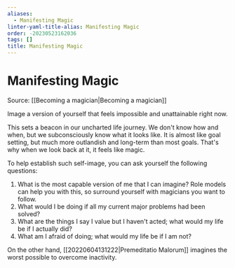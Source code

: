 ```yaml
---
aliases:
  - Manifesting Magic
linter-yaml-title-alias: Manifesting Magic
order: -20230523162036
tags: []
title: Manifesting Magic
---
```


# Manifesting Magic

Source: [[Becoming a magician|Becoming a magician]]

Image a version of yourself that feels impossible and unattainable right now.

This sets a beacon in our uncharted life journey. We don't know how and when, but we subconsciously know what it looks like. It is almost like goal setting, but much more outlandish and long-term than most goals. That's why when we look back at it, it feels like magic.

To help establish such self-image, you can ask yourself the following questions:
1. What is the most capable version of me that I can imagine? Role models can help you with this, so surround yourself with magicians you want to follow.
2. What would I be doing if all my current major problems had been solved?
3. What are the things I say I value but I haven't acted; what would my life be if I actually did?
4. What am I afraid of doing; what would my life be if I am not?

On the other hand, [[20220604131222|Premeditatio Malorum]] imagines the worst possible to overcome inactivity.

